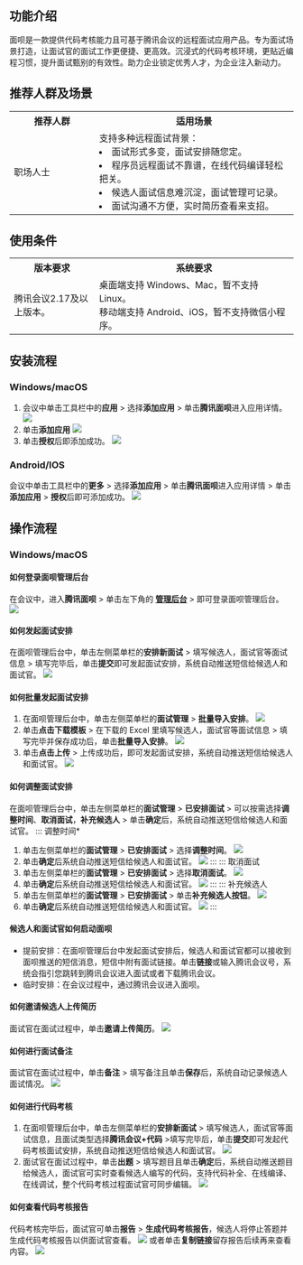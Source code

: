 ## 功能介绍
面呗是一款提供代码考核能力且可基于腾讯会议的远程面试应用产品。专为面试场景打造，让面试官的面试工作更便捷、更高效。沉浸式的代码考核环境，更贴近编程习惯，提升面试甄别的有效性。助力企业锁定优秀人才，为企业注入新动力。

## 推荐人群及场景
<table>
   <tr>
      <th width="30%" >推荐人群</td>
      <th width="70%" >适用场景</td>
   </tr>
   <tr>
      <td>职场人士</td>
      <td>支持多种远程面试背景：<br>
<li>面试形式多变，面试安排随您定。<br>
<li>程序员远程面试不靠谱，在线代码编译轻松把关。<br>
<li>候选人面试信息难沉淀，面试管理可记录。<br>
<li>面试沟通不方便，实时简历查看来支招。</td>
   </tr>
</table>



## 使用条件
<table>
   <tr>
      <th width="30%" >版本要求</td>
      <th width="70%" >系统要求</td>
   </tr>
   <tr>
      <td>腾讯会议2.17及以上版本。</td>
      <td>桌面端支持 Windows、Mac，暂不支持 Linux。<br>
移动端支持 Android、iOS，暂不支持微信小程序。</td>
   </tr>
</table>


## 安装流程
### Windows/macOS
1. 会议中单击工具栏中的**应用** > 选择**添加应用** > 单击**腾讯面呗**进入应用详情。
![](https://qcloudimg.tencent-cloud.cn/raw/e1f7d735250d7ab0fc9e4706d318b9a5.png)
2. 单击**添加应用**
![](https://qcloudimg.tencent-cloud.cn/raw/7f0f16f6ea9c9ae208c85c544a0f6a62.png)
3. 单击**授权**后即添加成功。
![](https://qcloudimg.tencent-cloud.cn/raw/568c91bb24c65978a64181c4a98a2497.png)

### Android/IOS
会议中单击工具栏中的**更多** > 选择**添加应用** > 单击**腾讯面呗**进入应用详情 > 单击**添加应用** > **授权**后即可添加成功。
![](https://qcloudimg.tencent-cloud.cn/raw/6f5c30e5d9e1dd257ccdc4d307c03d57.png)

## 操作流程
### Windows/macOS
#### 如何登录面呗管理后台
在会议中，进入**腾讯面呗** > 单击左下角的 **[管理后台](https://vi-meeting.ihr.tencent-cloud.com)** > 即可登录面呗管理后台。
![](https://qcloudimg.tencent-cloud.cn/raw/08c1bca55da42082ef1483e05a154d18.png)

#### 如何发起面试安排
在面呗管理后台中，单击左侧菜单栏的**安排新面试** > 填写候选人，面试官等面试信息 > 填写完毕后，单击**提交**即可发起面试安排，系统自动推送短信给候选人和面试官。
![](https://qcloudimg.tencent-cloud.cn/raw/5db60b109a7410463c1c1f335224d11a.png)

#### 如何批量发起面试安排
1. 在面呗管理后台中，单击左侧菜单栏的**面试管理** > **批量导入安排**。 
![](https://qcloudimg.tencent-cloud.cn/raw/5a9cb30b4d4615719949a2aae7a0e21c.png)
2. 单击**点击下载模板** > 在下载的 Excel 里填写候选人，面试官等面试信息 > 填写完毕并保存成功后，单击**批量导入安排**。
![](https://qcloudimg.tencent-cloud.cn/raw/f70e29e4ade02026a14f6a0bcb4e9605.png)
3. 单击**点击上传** > 上传成功后，即可发起面试安排，系统自动推送短信给候选人和面试官。
![](https://qcloudimg.tencent-cloud.cn/raw/9bfd538e32cec497ddc467149cb424d5.png)

#### 如何调整面试安排
在面呗管理后台中，单击左侧菜单栏的**面试管理** > **已安排面试** > 可以按需选择**调整时间**、**取消面试**，**补充候选人** > 单击**确定**后，系统自动推送短信给候选人和面试官。
<dx-tabs>
::: 调整时间*
1. 单击左侧菜单栏的**面试管理** > **已安排面试** > 选择**调整时间**。
![](https://qcloudimg.tencent-cloud.cn/raw/206c5b9f221f0f7f4607494912279ee4.png)
2. 单击**确定**后系统自动推送短信给候选人和面试官。
![](https://qcloudimg.tencent-cloud.cn/raw/9d95c519b7de529edfc3213bdcbf0cf4.png)
:::
::: 取消面试
1. 单击左侧菜单栏的**面试管理** > **已安排面试** > 选择**取消面试**。
![](https://qcloudimg.tencent-cloud.cn/raw/96d24ca2722e0b78129a0b4d0037554a.png)
2. 单击**确定**后系统自动推送短信给候选人和面试官。
![](https://qcloudimg.tencent-cloud.cn/raw/5173969e95db55d1dec5556df5f0bcb8.png)
:::
::: 补充候选人
1. 单击左侧菜单栏的**面试管理** > **已安排面试** > 单击**补充候选人按钮**。
![](https://qcloudimg.tencent-cloud.cn/raw/ea41ca797b472a318032d218f0804ded.png)
2. 单击**确定**后系统自动推送短信给候选人和面试官。
![](https://qcloudimg.tencent-cloud.cn/raw/72d991fd9a58c3a893138307ea2e877a.png)
:::
</dx-tabs>




#### 候选人和面试官如何启动面呗
- 提前安排：在面呗管理后台中发起面试安排后，候选人和面试官都可以接收到面呗推送的短信消息，短信中附有面试链接。单击**链接**或输入腾讯会议号，系统会指引您跳转到腾讯会议进入面试或者下载腾讯会议。
- 临时安排：在会议过程中，通过腾讯会议进入面呗。

#### 如何邀请候选人上传简历
面试官在面试过程中，单击**邀请上传简历**。
![](https://qcloudimg.tencent-cloud.cn/raw/268eedf867a83c1cee8402a4c7200e4f.png)

#### 如何进行面试备注
面试官在面试过程中，单击**备注** > 填写备注且单击**保存**后，系统自动记录候选人面试情况。
![](https://qcloudimg.tencent-cloud.cn/raw/b8775e5ce0282db4fd6d764a646670c1.png)

#### 如何进行代码考核
1. 在面呗管理后台中，单击左侧菜单栏的**安排新面试** > 填写候选人，面试官等面试信息，且面试类型选择**腾讯会议+代码** >填写完毕后，单击**提交**即可发起代码考核面试安排，系统自动推送短信给候选人和面试官。
![](https://qcloudimg.tencent-cloud.cn/raw/d1a65cdf288fa2884c55f090508245d5.png)
2. 面试官在面试过程中，单击**出题** > 填写题目且单击**确定**后，系统自动推送题目给候选人，面试官可实时查看候选人编写的代码，支持代码补全、在线编译、在线调试，整个代码考核过程面试官可同步编辑。
![](https://qcloudimg.tencent-cloud.cn/raw/dd070cdfb3dfa83e7883a95b3af9c82f.png)

#### 如何查看代码考核报告
代码考核完毕后，面试官可单击**报告** > **生成代码考核报告**，候选人将停止答题并生成代码考核报告以供面试官查看。
![](https://qcloudimg.tencent-cloud.cn/raw/441850a28c217b7790d6be160638f2f9.png)
或者单击**复制链接**留存报告后续再来查看内容。
![](https://qcloudimg.tencent-cloud.cn/raw/0ac022c610770c78b0852d9b105784d9.png)
